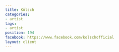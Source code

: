 ```yaml
---
title: Kölsch
categories:
- artist
tags:
- artist
position: 194
facebook: https://www.facebook.com/kolschofficial
layout: client
---
```


